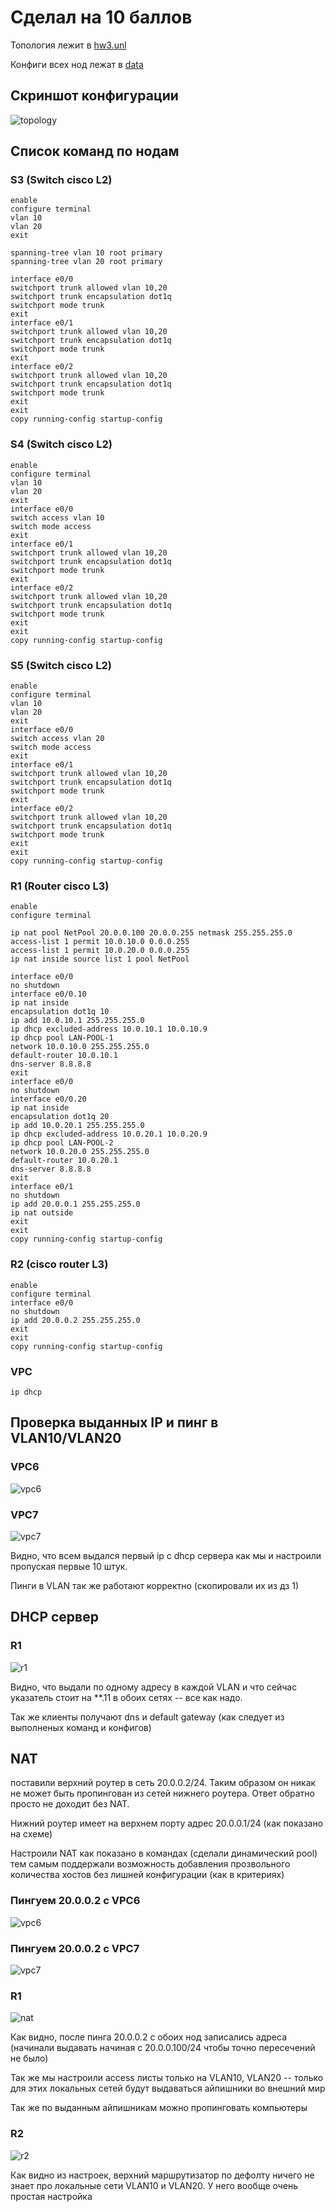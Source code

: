 # Сделал на 10 баллов

Топология лежит в [hw3.unl](data/hw3.unl)

Конфиги всех нод лежат в [data](data/)
## Скриншот конфигурации

![topology](images/topology.png)
## Список команд по нодам

### S3 (Switch cisco L2)
```
enable 
configure terminal 
vlan 10
vlan 20
exit 

spanning-tree vlan 10 root primary
spanning-tree vlan 20 root primary

interface e0/0
switchport trunk allowed vlan 10,20
switchport trunk encapsulation dot1q
switchport mode trunk
exit 
interface e0/1
switchport trunk allowed vlan 10,20
switchport trunk encapsulation dot1q
switchport mode trunk
exit 
interface e0/2
switchport trunk allowed vlan 10,20
switchport trunk encapsulation dot1q
switchport mode trunk
exit 
exit 
copy running-config startup-config 
```
### S4 (Switch cisco L2)

```
enable 
configure terminal 
vlan 10
vlan 20
exit 
interface e0/0
switch access vlan 10
switch mode access
exit 
interface e0/1
switchport trunk allowed vlan 10,20
switchport trunk encapsulation dot1q
switchport mode trunk
exit 
interface e0/2
switchport trunk allowed vlan 10,20
switchport trunk encapsulation dot1q
switchport mode trunk
exit 
exit 
copy running-config startup-config 
```

### S5 (Switch cisco L2)

```
enable 
configure terminal 
vlan 10
vlan 20
exit 
interface e0/0
switch access vlan 20
switch mode access
exit 
interface e0/1
switchport trunk allowed vlan 10,20
switchport trunk encapsulation dot1q
switchport mode trunk
exit 
interface e0/2
switchport trunk allowed vlan 10,20
switchport trunk encapsulation dot1q
switchport mode trunk
exit 
exit 
copy running-config startup-config 
```

### R1 (Router cisco L3)

```
enable
configure terminal

ip nat pool NetPool 20.0.0.100 20.0.0.255 netmask 255.255.255.0
access-list 1 permit 10.0.10.0 0.0.0.255
access-list 1 permit 10.0.20.0 0.0.0.255
ip nat inside source list 1 pool NetPool

interface e0/0
no shutdown
interface e0/0.10
ip nat inside
encapsulation dot1q 10
ip add 10.0.10.1 255.255.255.0
ip dhcp excluded-address 10.0.10.1 10.0.10.9
ip dhcp pool LAN-POOL-1
network 10.0.10.0 255.255.255.0
default-router 10.0.10.1
dns-server 8.8.8.8
exit 
interface e0/0
no shutdown
interface e0/0.20
ip nat inside
encapsulation dot1q 20
ip add 10.0.20.1 255.255.255.0
ip dhcp excluded-address 10.0.20.1 10.0.20.9
ip dhcp pool LAN-POOL-2
network 10.0.20.0 255.255.255.0
default-router 10.0.20.1
dns-server 8.8.8.8
exit 
interface e0/1
no shutdown
ip add 20.0.0.1 255.255.255.0
ip nat outside
exit
exit
copy running-config startup-config 
```

### R2 (cisco router L3)

```
enable
configure terminal
interface e0/0
no shutdown 
ip add 20.0.0.2 255.255.255.0
exit 
exit 
copy running-config startup-config 
```

### VPC 

```
ip dhcp
```


## Проверка выданных IP и пинг в VLAN10/VLAN20

### VPC6
![vpc6](images/vpc6_ping_local.png)
### VPC7
![vpc7](images/vpc7_ping_local.png)

Видно, что всем выдался первый ip с dhcp сервера как мы и настроили пропуская первые 10 штук.

Пинги в VLAN так же работают корректно (скопировали их из дз 1)

## DHCP сервер 

### R1
![r1](images/r1_dhcp.png)

Видно, что выдали по одному адресу в каждой VLAN и что сейчас указатель стоит на **.11 в обоих сетях -- все как надо.

Так же клиенты получают dns и default gateway (как следует из выполненых команд и конфигов)

## NAT

поставили верхний роутер в сеть 20.0.0.2/24. Таким образом он никак не может быть пропингован из сетей нижнего роутера. Ответ обратно просто не доходит без NAT. 

Нижний роутер имеет на верхнем порту адрес 20.0.0.1/24 (как показано на схеме)

Настроили NAT как показано в командах (сделали динамический pool) тем самым поддержали возможность добавления прозвольного количества хостов без лишней конфигурации (как в критериях)

### Пингуем 20.0.0.2 с VPC6
![vpc6](images/vpc6_ping.png)
### Пингуем 20.0.0.2 с VPC7
![vpc7](images/vpc7_ping.png)

### R1
![nat](images/r1_nat_transactions.png)

Как видно, после пинга 20.0.0.2 с обоих нод записались адреса (начинали выдавать начиная с 20.0.0.100/24 чтобы точно пересечений не было)

Так же мы настроили access листы только на VLAN10, VLAN20 -- только для этих локальных сетей будут выдаваться айпишники во внешний мир

Так же по выданным айпишникам можно пропинговать компьютеры 

### R2
![r2](images/r2_ping.png)


Как видно из настроек, верхний маршрутизатор по дефолту ничего не знает про локальные сети VLAN10 и VLAN20. У него вообще очень простая настройка
